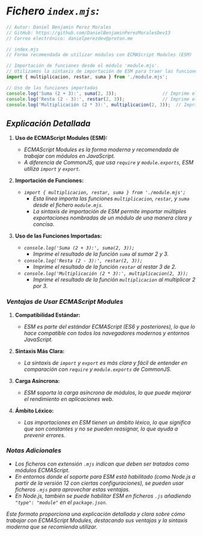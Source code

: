# ***Fichero `index.mjs`:***

```javascript
// Autor: Daniel Benjamin Perez Morales
// GitHub: https://github.com/DanielBenjaminPerezMoralesDev13
// Correo electrónico: danielperezdev@proton.me 

// index.mjs
// Forma recomendada de utilizar módulos con ECMAScript Modules (ESM)

// Importación de funciones desde el módulo 'module.mjs'.
// Utilizamos la sintaxis de importación de ESM para traer las funciones necesarias.
import { multiplicacion, restar, suma } from './module.mjs';

// Uso de las funciones importadas
console.log('Suma (2 + 3):', suma(2, 3));                 // Imprime el resultado de la suma de 2 y 3
console.log('Resta (2 - 3):', restar(2, 3));              // Imprime el resultado de la resta de 2 y 3
console.log('Multiplicación (2 * 3):', multiplicacion(2, 3));  // Imprime el resultado de la multiplicación de 2 y 3
```

## ***Explicación Detallada***

1. **Uso de ECMAScript Modules (ESM):**
   - *ECMAScript Modules es la forma moderna y recomendada de trabajar con módulos en JavaScript.*
   - *A diferencia de CommonJS, que usa `require` y `module.exports`, ESM utiliza `import` y `export`.*

2. **Importación de Funciones:**
   - *`import { multiplicacion, restar, suma } from './module.mjs';`*
     - *Esta línea importa las funciones `multiplicacion`, `restar`, y `suma` desde el fichero `module.mjs`.*
     - *La sintaxis de importación de ESM permite importar múltiples exportaciones nombradas de un módulo de una manera clara y concisa.*

3. **Uso de las Funciones Importadas:**
   - *`console.log('Suma (2 + 3):', suma(2, 3));`*
     - *Imprime el resultado de la función `suma` al sumar 2 y 3.*
   - *`console.log('Resta (2 - 3):', restar(2, 3));`*
     - *Imprime el resultado de la función `restar` al restar 3 de 2.*
   - *`console.log('Multiplicación (2 * 3):', multiplicacion(2, 3));`*
     - *Imprime el resultado de la función `multiplicacion` al multiplicar 2 por 3.*

### ***Ventajas de Usar ECMAScript Modules***

1. **Compatibilidad Estándar:**
   - *ESM es parte del estándar ECMAScript (ES6 y posteriores), lo que lo hace compatible con todos los navegadores modernos y entornos JavaScript.*

2. **Sintaxis Más Clara:**
   - *La sintaxis de `import` y `export` es más clara y fácil de entender en comparación con `require` y `module.exports` de CommonJS.*

3. **Carga Asíncrona:**
   - *ESM soporta la carga asíncrona de módulos, lo que puede mejorar el rendimiento en aplicaciones web.*

4. **Ámbito Léxico:**
   - *Las importaciones en ESM tienen un ámbito léxico, lo que significa que son constantes y no se pueden reasignar, lo que ayuda a prevenir errores.*

### ***Notas Adicionales***

- *Los ficheros con extensión `.mjs` indican que deben ser tratados como módulos ECMAScript.*
- *En entornos donde el soporte para ESM está habilitado (como Node.js a partir de la versión 12 con ciertas configuraciones), se pueden usar ficheros `.mjs` para aprovechar estas ventajas.*
- *En Node.js, también se puede habilitar ESM en ficheros `.js` añadiendo `"type": "module"` en el `package.json`.*

*Este formato proporciona una explicación detallada y clara sobre cómo trabajar con ECMAScript Modules, destacando sus ventajas y la sintaxis moderna que se recomienda utilizar.*
